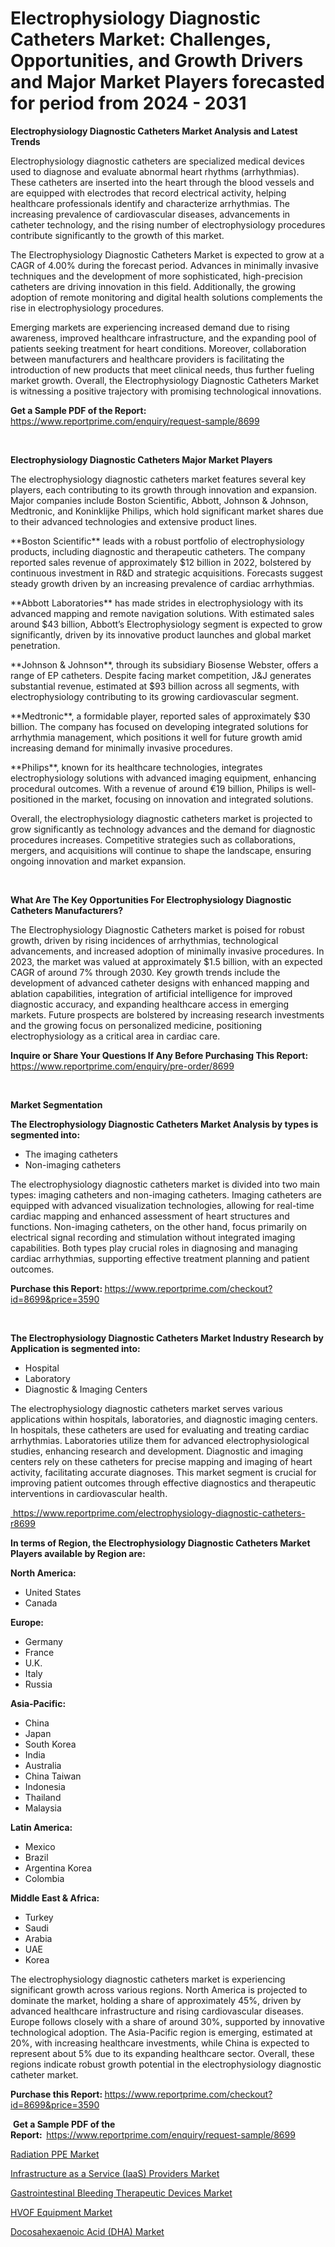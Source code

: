 <p><h1>Electrophysiology Diagnostic Catheters Market: Challenges, Opportunities, and Growth Drivers and Major Market Players forecasted for period from 2024 - 2031</h1></p><p><strong>Electrophysiology Diagnostic Catheters Market Analysis and Latest Trends</strong></p>
<p><p>Electrophysiology diagnostic catheters are specialized medical devices used to diagnose and evaluate abnormal heart rhythms (arrhythmias). These catheters are inserted into the heart through the blood vessels and are equipped with electrodes that record electrical activity, helping healthcare professionals identify and characterize arrhythmias. The increasing prevalence of cardiovascular diseases, advancements in catheter technology, and the rising number of electrophysiology procedures contribute significantly to the growth of this market.</p><p>The Electrophysiology Diagnostic Catheters Market is expected to grow at a CAGR of 4.00% during the forecast period. Advances in minimally invasive techniques and the development of more sophisticated, high-precision catheters are driving innovation in this field. Additionally, the growing adoption of remote monitoring and digital health solutions complements the rise in electrophysiology procedures. </p><p>Emerging markets are experiencing increased demand due to rising awareness, improved healthcare infrastructure, and the expanding pool of patients seeking treatment for heart conditions. Moreover, collaboration between manufacturers and healthcare providers is facilitating the introduction of new products that meet clinical needs, thus further fueling market growth. Overall, the Electrophysiology Diagnostic Catheters Market is witnessing a positive trajectory with promising technological innovations.</p></p>
<p><strong>Get a Sample PDF of the Report:&nbsp;</strong> <a href="https://www.reportprime.com/enquiry/request-sample/8699?utm_campaign=1133&utm_medium=2&utm_source=Github&utm_content=ia&utm_term=27112024&utm_id=electrophysiology-diagnostic-catheters">https://www.reportprime.com/enquiry/request-sample/8699</a></p>
<p>&nbsp;</p>
<p><strong>Electrophysiology Diagnostic Catheters Major Market Players</strong></p>
<p><p>The electrophysiology diagnostic catheters market features several key players, each contributing to its growth through innovation and expansion. Major companies include Boston Scientific, Abbott, Johnson & Johnson, Medtronic, and Koninklijke Philips, which hold significant market shares due to their advanced technologies and extensive product lines.</p><p>**Boston Scientific** leads with a robust portfolio of electrophysiology products, including diagnostic and therapeutic catheters. The company reported sales revenue of approximately $12 billion in 2022, bolstered by continuous investment in R&D and strategic acquisitions. Forecasts suggest steady growth driven by an increasing prevalence of cardiac arrhythmias.</p><p>**Abbott Laboratories** has made strides in electrophysiology with its advanced mapping and remote navigation solutions. With estimated sales around $43 billion, Abbott’s Electrophysiology segment is expected to grow significantly, driven by its innovative product launches and global market penetration.</p><p>**Johnson & Johnson**, through its subsidiary Biosense Webster, offers a range of EP catheters. Despite facing market competition, J&J generates substantial revenue, estimated at $93 billion across all segments, with electrophysiology contributing to its growing cardiovascular segment.</p><p>**Medtronic**, a formidable player, reported sales of approximately $30 billion. The company has focused on developing integrated solutions for arrhythmia management, which positions it well for future growth amid increasing demand for minimally invasive procedures.</p><p>**Philips**, known for its healthcare technologies, integrates electrophysiology solutions with advanced imaging equipment, enhancing procedural outcomes. With a revenue of around €19 billion, Philips is well-positioned in the market, focusing on innovation and integrated solutions.</p><p>Overall, the electrophysiology diagnostic catheters market is projected to grow significantly as technology advances and the demand for diagnostic procedures increases. Competitive strategies such as collaborations, mergers, and acquisitions will continue to shape the landscape, ensuring ongoing innovation and market expansion.</p></p>
<p>&nbsp;</p>
<p><strong>What Are The Key Opportunities For Electrophysiology Diagnostic Catheters Manufacturers?</strong></p>
<p><p>The Electrophysiology Diagnostic Catheters market is poised for robust growth, driven by rising incidences of arrhythmias, technological advancements, and increased adoption of minimally invasive procedures. In 2023, the market was valued at approximately $1.5 billion, with an expected CAGR of around 7% through 2030. Key growth trends include the development of advanced catheter designs with enhanced mapping and ablation capabilities, integration of artificial intelligence for improved diagnostic accuracy, and expanding healthcare access in emerging markets. Future prospects are bolstered by increasing research investments and the growing focus on personalized medicine, positioning electrophysiology as a critical area in cardiac care.</p></p>
<p><strong>Inquire or Share Your Questions If Any Before Purchasing This Report:</strong> <a href="https://www.reportprime.com/enquiry/pre-order/8699?utm_campaign=1133&utm_medium=2&utm_source=Github&utm_content=ia&utm_term=27112024&utm_id=electrophysiology-diagnostic-catheters">https://www.reportprime.com/enquiry/pre-order/8699</a></p>
<p>&nbsp;</p>
<p><strong>Market Segmentation</strong></p>
<p><strong>The Electrophysiology Diagnostic Catheters Market Analysis by types is segmented into:</strong></p>
<p><ul><li>The imaging catheters</li><li>Non-imaging catheters</li></ul></p>
<p><p>The electrophysiology diagnostic catheters market is divided into two main types: imaging catheters and non-imaging catheters. Imaging catheters are equipped with advanced visualization technologies, allowing for real-time cardiac mapping and enhanced assessment of heart structures and functions. Non-imaging catheters, on the other hand, focus primarily on electrical signal recording and stimulation without integrated imaging capabilities. Both types play crucial roles in diagnosing and managing cardiac arrhythmias, supporting effective treatment planning and patient outcomes.</p></p>
<p><strong>Purchase this Report:&nbsp;</strong><a href="https://www.reportprime.com/checkout?id=8699&price=3590&utm_campaign=1133&utm_medium=2&utm_source=Github&utm_content=ia&utm_term=27112024&utm_id=electrophysiology-diagnostic-catheters">https://www.reportprime.com/checkout?id=8699&price=3590</a></p>
<p>&nbsp;</p>
<p><strong>The Electrophysiology Diagnostic Catheters Market Industry Research by Application is segmented into:</strong></p>
<p><ul><li>Hospital</li><li>Laboratory</li><li>Diagnostic & Imaging Centers</li></ul></p>
<p><p>The electrophysiology diagnostic catheters market serves various applications within hospitals, laboratories, and diagnostic imaging centers. In hospitals, these catheters are used for evaluating and treating cardiac arrhythmias. Laboratories utilize them for advanced electrophysiological studies, enhancing research and development. Diagnostic and imaging centers rely on these catheters for precise mapping and imaging of heart activity, facilitating accurate diagnoses. This market segment is crucial for improving patient outcomes through effective diagnostics and therapeutic interventions in cardiovascular health.</p></p>
<p><a href="https://www.reportprime.com/electrophysiology-diagnostic-catheters-r8699?utm_campaign=1133&utm_medium=2&utm_source=Github&utm_content=ia&utm_term=27112024&utm_id=electrophysiology-diagnostic-catheters">&nbsp;https://www.reportprime.com/electrophysiology-diagnostic-catheters-r8699</a></p>
<p><strong>In terms of Region, the Electrophysiology Diagnostic Catheters Market Players available by Region are:</strong></p>
<p>
    <p> <strong> North America: </strong>
        <ul>
            <li>United States</li>
            <li>Canada</li>
        </ul>
        </p> 
    <p> <strong> Europe: </strong>
        <ul>
            <li>Germany</li>
            <li>France</li>
            <li>U.K.</li>
            <li>Italy</li>
            <li>Russia</li>
        </ul>
        </p> 
    <p> <strong> Asia-Pacific: </strong>
        <ul>
            <li>China</li>
            <li>Japan</li>
            <li>South Korea</li>
            <li>India</li>
            <li>Australia</li>
            <li>China Taiwan</li>
            <li>Indonesia</li>
            <li>Thailand</li>
            <li>Malaysia</li>
        </ul>
        </p> 
    <p> <strong> Latin America: </strong>
        <ul>
            <li>Mexico</li>
            <li>Brazil</li>
            <li>Argentina Korea</li>
            <li>Colombia</li>
        </ul>
        </p> 
    <p> <strong> Middle East & Africa: </strong>
        <ul>
            <li>Turkey</li>
            <li>Saudi</li>
            <li>Arabia</li>
            <li>UAE</li>
            <li>Korea</li>
        </ul>
    </p>
    </p>
<p><p>The electrophysiology diagnostic catheters market is experiencing significant growth across various regions. North America is projected to dominate the market, holding a share of approximately 45%, driven by advanced healthcare infrastructure and rising cardiovascular diseases. Europe follows closely with a share of around 30%, supported by innovative technological adoption. The Asia-Pacific region is emerging, estimated at 20%, with increasing healthcare investments, while China is expected to represent about 5% due to its expanding healthcare sector. Overall, these regions indicate robust growth potential in the electrophysiology diagnostic catheter market.</p></p>
<p><strong>Purchase this Report: </strong><a href="https://www.reportprime.com/checkout?id=8699&price=3590&utm_campaign=1133&utm_medium=2&utm_source=Github&utm_content=ia&utm_term=27112024&utm_id=electrophysiology-diagnostic-catheters">https://www.reportprime.com/checkout?id=8699&price=3590</a></p>
<p>&nbsp;<strong>Get a Sample PDF of the Report:&nbsp;&nbsp;</strong><a href="https://www.reportprime.com/enquiry/request-sample/8699?utm_campaign=1133&utm_medium=2&utm_source=Github&utm_content=ia&utm_term=27112024&utm_id=electrophysiology-diagnostic-catheters">https://www.reportprime.com/enquiry/request-sample/8699</a></p>
<p><strong></strong></p>
<p><p><a href="https://www.linkedin.com/pulse/global-radiation-ppe-nexus-sector-confluences-regional-catalysts-4qfxf?utm_campaign=1133&utm_medium=2&utm_source=Github&utm_content=ia&utm_term=27112024&utm_id=electrophysiology-diagnostic-catheters">Radiation PPE Market</a></p><p><a href="https://issuu.com/reportprime-2/docs/infrastructure-as-a-service-iaas-pr_b0910bf48ac9b1?utm_campaign=1133&utm_medium=2&utm_source=Github&utm_content=ia&utm_term=27112024&utm_id=electrophysiology-diagnostic-catheters">Infrastructure as a Service (IaaS) Providers Market</a></p><p><a href="https://github.com/WillieWoodard/Market-Research-Report-List-7/blob/main/gastrointestinal-bleeding-therapeutic-devices-market.md?utm_campaign=1133&utm_medium=2&utm_source=Github&utm_content=ia&utm_term=27112024&utm_id=electrophysiology-diagnostic-catheters">Gastrointestinal Bleeding Therapeutic Devices Market</a></p><p><a href="https://www.linkedin.com/pulse/investing-hvof-equipment-market-trends-leading-products-czbne?utm_campaign=1133&utm_medium=2&utm_source=Github&utm_content=ia&utm_term=27112024&utm_id=electrophysiology-diagnostic-catheters">HVOF Equipment Market</a></p><p><a href="https://issuu.com/reportprime-2/docs/docosahexaenoic-acid-dha-market-siz_d6a1cd4a876e96?utm_campaign=1133&utm_medium=2&utm_source=Github&utm_content=ia&utm_term=27112024&utm_id=electrophysiology-diagnostic-catheters">Docosahexaenoic Acid (DHA) Market</a></p></p>